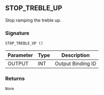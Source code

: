 ## STOP\_TREBLE\_UP

Stop ramping the treble up.


### Signature

`STOP_TREBLE_UP ()`


| Parameter | Type | Description       |
| --------- | ---- | ----------------- |
| OUTPUT    | INT  | Output Binding ID |



### Returns

`None`